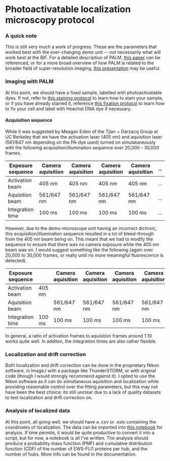 # Photoactivatable localization microscopy protocol
### A quick note
This is still very much a work of progress. These are the parameters that worked best with the ever-changing demo unit -- not necessarily what will work 
best at the BIF. For a detailed description of PALM, [this paper](https://www.science.org/doi/10.1126/science.1127344) can be referenced, or for a more broad 
overview of how PALM is related to the broader field of super-resolution imaging, [this presentation](../Presentations/20211025_group_meeting.pptx) may be useful.

### Imaging with PALM
At this point, we should have a fixed sample, labelled with photoactivatable dyes. If not, refer to [this staining protocol](/Protocols/staining_protocol.pdf) to learn how to stain your sample, or if you have already stained it, reference [this fixation protocol](../Protocols/fixation_protocol.md) to learn how to fix your cell and label with Hoechst DNA dye if necessary.

#### Acquisition sequence
While it was suggested by Meagan Esbin of the Tjian + Darzacq Group at UC Berkeley that we have the activation laser (405 nm) and aquisition laser (561/647 nm depending on the PA-dye used) turned on simulataneously with the following acquisition/illumination sequence over 20,000 - 30,000 frames.

| Exposure sequence | Camera aquisition | Camera aquisition | Camera aquisition | Camera aquisition |...             |
| ----------------- | ----------------- | ----------------- | ----------------- | ----------------- | -------------- | 
| Activation beam   | 405 nm            | 405 nm            | 405 nm            | 405 nm            |...             |
| Aquisition beam   | 561/647 nm        | 561/647 nm        | 561/647 nm        | 561/647 nm        |...             |
| Integration time  | 100 ms            | 100 ms            | 100 ms            | 100 ms            |...             |

However, due to the demo-microscope unit having an incorrect dichroic, this acquisition/illumination sequence resulted in a lot of bleed-through from the 405 nm beam being on. This meant that we had to modify the sequence to ensure that there was no camera exposure while the 405 nm beam was on. I would suggest something like the following (again over 20,000 to 30,000 frames, or really until no more meaningful fluorescence is detected).

| Exposure sequence |                   | Camera aquisition | Camera aquisition | Camera aquisition | Camera aquisition | ...             |
| ----------------- | ----------------- | ----------------- | ----------------- | ----------------- | ----------------- | --------------- |
| Activation beam   | 405 nm            |                   |                   |                   |                   | ...             |
| Aquisition beam   |                   | 561/647 nm        | 561/647 nm        | 561/647 nm        | 561/647 nm        | ...             |
| Integration time  | 100 ms            | 100 ms            | 100 ms            | 100 ms            | 100 ms            | ...             |

In general, a ratio of activation frames to aquisition frames around 1:10 works quite well. In additon, the integration times are also rather flexible.

### Localization and drift correction
Both localization and drift correction can be done in the proprietary Nikon software, in ImageJ with a package like ThunderSTORM, or with original code (though I would strongly recommend against it). I opted to use the Nikon software as it can do simultaneous aquisition and localization while providing reasonable control over the fitting parameters, but this may not have been the best choice; its still unclear due to a lack of quality datasets to test localization and drift correction on.

### Analysis of localized data
At this point, all going well, we should have a .csv or .xslx containing the coordinates of localization. The data can be imported into [this notebook](../Notebooks/hub_quantification.ipynb) for analysis. If time permits, it would be quite productive to convert it into a script, but for now, a notebook is all I've written. The analysis should produce a probability mass function (PMF) and cumulative distribution function (CDF) of the number of EWS-FLI1 proteins per hub, and the number of hubs. More info can be found in the documentation.
